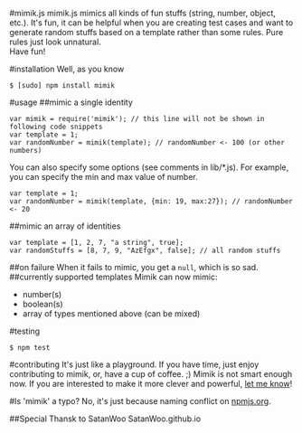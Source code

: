 #mimik.js
mimik.js mimics all kinds of fun stuffs (string, number, object, etc.). It's fun, it can be helpful when you are creating test cases and want to generate random stuffs based on a template rather than some rules. Pure rules just look unnatural.  
Have fun!

#installation
Well, as you know
```
$ [sudo] npm install mimik
```

#usage
##mimic a single identity
```
var mimik = require('mimik'); // this line will not be shown in following code snippets
var template = 1;
var randomNumber = mimik(template); // randomNumber <- 100 (or other numbers)
```
You can also specify some options (see comments in lib/*.js). For example, you can specify the min and max value of number.
```
var template = 1;
var randomNumber = mimik(template, {min: 19, max:27}); // randomNumber <- 20
```
##mimic an array of identities
```
var template = [1, 2, 7, "a string", true];    
var randomStuffs = [8, 7, 9, "AzEfgx", false]; // all random stuffs
```
##on failure
When it fails to mimic, you get a `null`, which is so sad.
##currently supported templates
Mimik can now mimic: 
- number(s)
- boolean(s)
- array of types mentioned above (can be mixed)

#testing
```
$ npm test
```

#contributing
It's just like a playground. If you have time, just enjoy contributing to mimik, or, have a cup of coffee. ;)
Mimik is not smart enough now. If you are interested to make it more clever and powerful, [let me know](mailto://webmaster@leapoahead.com)!

#Is 'mimik' a typo?
No, it's just because naming conflict on [npmjs.org](http://npmjs.org).

##Special Thansk to SatanWoo
SatanWoo.github.io
